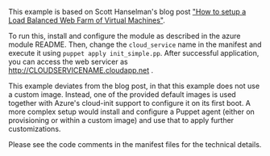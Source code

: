 This example is based on Scott Hanselman's blog post ["How to setup a Load Balanced Web Farm of Virtual Machines"](http://www.hanselman.com/blog/HowToSetupALoadBalancedWebFarmOfVirtualMachinesLinuxOrOtherwiseOnWindowsAzureCommandLine.aspx).

To run this, install and configure the module as described in the azure module README. Then, change the `cloud_service` name in the manifest and execute it using `puppet apply init_simple.pp`. After successful application, you can access the web servicer as http://CLOUDSERVICENAME.cloudapp.net .

This example deviates from the blog post, in that this example does not use a custom image. Instead, one of the provided default images is used together with Azure's cloud-init support to configure it on its first boot. A more complex setup would install and configure a Puppet agent (either on provisioning or within a custom image) and use that to apply further customizations.

Please see the code comments in the manifest files for the technical details.
